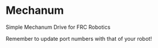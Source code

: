 # Mechanum
Simple Mechanum Drive for FRC Robotics

Remember to update port numbers with that of your robot!
